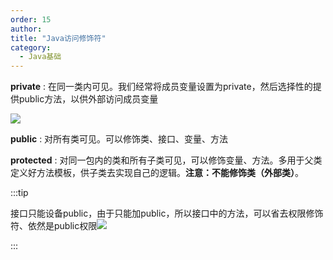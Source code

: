 ```yaml
---
order: 15
author: 
title: "Java访问修饰符"
category:
  - Java基础
---
```


**private** : 在同一类内可见。我们经常将成员变量设置为private，然后选择性的提供public方法，以供外部访问成员变量

![](https://qtp-1324720525.cos.ap-shanghai.myqcloud.com/blog/image-20250208184903428.png)

**public** : 对所有类可见。可以修饰类、接口、变量、方法

**protected** : 对同一包内的类和所有子类可见，可以修饰变量、方法。多用于父类定义好方法模板，供子类去实现自己的逻辑。**注意：不能修饰类（外部类）**。

:::tip

接口只能设备public，由于只能加public，所以接口中的方法，可以省去权限修饰符、依然是public权限![](https://qtp-1324720525.cos.ap-shanghai.myqcloud.com/blog/image-20250208185327666.png)

:::

